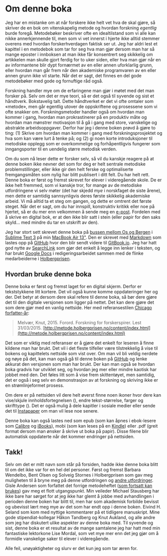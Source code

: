 # Om denne boka

Jeg har en mistanke om at når forskere ikke helt vet hva de skal gjøre, så skriver de en bok om vitenskapelig metode og hvordan forskning _egentlig_ burde foregå. Metodebøker beskriver ofte en idealtilstand som vi alle kan nikke annerkjennende til, men som vi vet innerst i hjerte ikke alltid stemmer overens med hvordan forskerhverdagen faktisk ser ut. Jeg har aldri lest et kapittel i en metodebok som tar for seg hva man gjør dersom man har så mange eposter i innboksen at man ikke får konsentrert seg skikkelig om artikkelen man skulle gjort ferdig for to uker siden, eller hva man gjør når en av informantene blir dypt fornærmet av en eller annen uforklarlig grunn, eller hvordan man går frem når den akademiske programvaren av en eller annen grunn ikke vil starte. Når det er sagt, det finnes en del gode metodebøker med gode og fornuftige råd også.

Forskning handler mye om de erfaringene man gjør i møtet med det man forsker på. Selv om det er mye teori, så er det også til syvende og sist et håndtverk. Bokstavelig talt. Dette håndtverket er det vi ofte omtaler som «metode», men går egentlig utover de oppskriftene og prosessene som vi ofte snakker om. Forskningsmetoder handler også om hvordan man kommer i gang, hvordan man prokrastinerer på en produktiv måte og hvordan man mønstrer motivasjon til å gå i gang med store, vanskelige og abstrakte arbeidsoppgaver. Derfor har jeg i denne boken prøvd å gjøre to ting: (1) Skrive om hvordan man kommer i gang med forskningsprosjektet og hva som kan være lurt å tenke på; og (2) gi noen korte introduksjoner til metodiske opplegg som er overkommelige og forhåpentligvis fungerer som inngangsporter til en uendelig større metodisk verden.

Om du som nå leser dette er forsker selv, så vil du kanskje reagere på at denne boken ikke nevner det som for deg er helt sentrale metodiske problemstillinger, eller ikke gir den helt ferske og optimaliserte fremgangsmåten som nylig har blitt publisert i ditt felt. Du har helt rett. Denne boka er først og fremst skrevet for elever i videregående skole. De er ikke helt fremmed, som vi kanskje tror, for mange av de metodiske utfordringene vi selv møter (det har skjedd _mye_ i norskfaget de siste årene), men dette er samtidig sannsynligvis deres første skikkelig akademiske arbeid. Vi må alltid ta et steg om gangen, og dette er omtrent det første steget. Når det er sagt, om du har innspill, konstruktiv kritikk eller noe på hjertet, så er du mer enn velkommen å sende meg en [e-post](mailto:knut.melvar@uib.no). Fordelen med å skrive en digital bok, er at den ikke blir satt i stein (eller papir for den saks skyld… med mindre du tar en utskrift av den).

Jeg har stort sett skrevet denne boka på [bussen mellom Os og Bergen][0738-0001] i [Sublime Text 3][0738-0002] på min [MacBook Air 13"][0738-0003]. Den er skrevet med [Markdown][0738-0004] som lastes opp på [GitHub](http://github.com/kmelve/forskning-for-forskerspirer) hvor den blir sendt videre til [GitBook.io](http://gitbook.io). Jeg har hatt god nytte av [SearchLink][0738-0005] som gjør det enkelt å legge inn lenker i teksten, og har brukt [Google Docs][0738-0006] i redigeringsarbeidet sammen med de flinke medarbeiderne i [Holbergprisen](http://holbergprisen.no/kontakt.html).

[0738-0001]: https://www.skyss.no/
[0738-0002]: http://www.sublimetext.com/3
[0738-0003]: http://support.apple.com/kb/SP631
[0738-0004]: http://daringfireball.net/projects/markdown/syntax
[0738-0005]: http://brettterpstra.com/projects/searchlink/
[0738-0006]: http://www.google.com/docs/about/

## Hvordan bruke denne boka

Denne boka er først og fremst laget for en digital skjerm. Derfor er tekststykkene litt kortere. Det vil også kunne komme oppdateringer her og der. Det betyr at dersom dere skal refere til denne boka, så bør dere gjøre det til den digitale versjonen som ligger på nettet. Det kan dere gjøre det som dere gjør med en vanlig nettside. Her med referansestilen [Chicago forfatter-år](http://sokogskriv.no/kildebruk-og-referanser/referansestiler/chicago-forfatter-aar/):

>   Melvær, Knut, 2015. Forord. Forskning for forskerspirer. Lest 31/03/2015. [http://metode.holbergprisen.no/content/index.html](http://metode.holbergprisen.no/content/index.html)

Det som er viktig med referanser er å gjøre det enkelt for leseren å finne kildene man har brukt. Det vil i det fleste tilfeller være tilstrekkelig å vise til bokens og kapittelets nettside som vist over. Om man vil bli veldig nerdete og nøye på det, kan man også gå til denne boken på [GitHub](https://github.com/kmelve/forskning-for-forskerspirer) og lenke akkurat den versjonen som man har brukt. Der kan man også se hvordan boka gradvis har utviklet seg, og hvordan jeg mer eller mindre kaotisk har jobbet med den. Det føles litt som å vise frem skittentøyet, men samtidig, det er også i seg selv en demonstrasjon av at forskning og skriving ikke er en strømlinjeformet prosess.

Om dere er på nettsiden vil dere helt øverst finne noen ikoner hvor dere kan vise/skjule innholdsfortegnelsen (<i class="fa fa-align-justify"></i>), endre tekst-størrelse, farger og skrifttype (<i class="fa fa-font"></i>). Det er også mulig å dele kapitler i sosiale medier eller sende det til [Instapaper](http://instapaper.com) om man vil lese noe senere. <!-- Der kan dere også finne indeks/register () med ordforklaringer og søke i boka (<i class="fa fa-search"></i>). -->

Denne boka kan også lastes ned som epub (som kan åpnes i ebok-lesere som [Calibre][8112-0001] og [iBooks][8112-0002]), mobi (som kan leses på en [Kindle](https://kindle.amazon.com/)) eller .pdf (greit format dersom man ønsker å skrive ut boka på papir). Disse filene blir automatisk oppdaterte når det kommer endringer på nettsiden.

[8112-0001]: http://calibre-ebook.com/
[8112-0002]: https://www.apple.com/ibooks/

## Takk!

Selv om det er mitt navn som står på forsiden, hadde ikke denne boka blitt til om det ikke var for en hel del personer. Først og fremst Barbara Wendelbo, Bent Olsen og Solveig Stornes i Holbergprisen som gav meg muligheten til å bryne meg på denne utfordringen og [andre utfordringer](http://u-dan.net/holbergprisen). Gisle Andersen som forfattet det forrige metodeheftet ([som fortsatt kan brukes](http://www.holbergprisen.no/images/materiell/2008_skole_elevkompendium.pdf)) gav meg et flott utgangspunkt. Min veileder Michael Stausberg har ikke bare har sørget for at jeg ikke har glemt å jobbe med avhandlingen i perioden denne boken har blitt til, men har som akademisk forbilde bevisst og ubevisst lært meg mye av det som har endt opp i denne boken. Eivind H. Seland som kom med nyttige kommentarer på et tidligere manuskript. Mine gode stipendiat-kollegar Håkon Tandberg og Knut Aukland, og alle andre som jeg har diskutert ulike aspekter av denne boka med. Til syvende og sist, denne boka er et resultat av de mange samtalene jeg har hatt med min fantastiske lektorkone Lise Mordal, som vet mye mer enn det jeg gjør om å formidle vanskelige saker til elever i videregående.

Alle feil, unøyaktigheter og slurv er det kun jeg som tar æren for.

